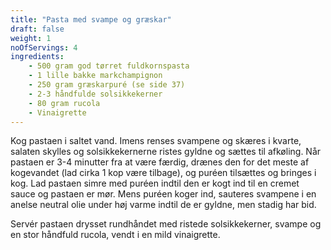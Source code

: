 ```yaml
---
title: "Pasta med svampe og græskar"
draft: false
weight: 1
noOfServings: 4
ingredients:
	- 500 gram god tørret fuldkornspasta
	- 1 lille bakke markchampignon
	- 250 gram græskarpuré (se side 37)
	- 2-3 håndfulde solsikkekerner
	- 80 gram rucola
	- Vinaigrette
---
```


Kog pastaen i saltet vand. Imens renses svampene og skæres i kvarte,
salaten skylles og solsikkekernerne ristes gyldne og sættes til
afkøling. Når pastaen er 3-4 minutter fra at være færdig, drænes den for
det meste af kogevandet (lad cirka 1 kop være tilbage), og puréen
tilsættes og bringes i kog. Lad pastaen simre med puréen indtil den er
kogt ind til en cremet sauce og pastaen er mør. Mens puréen koger ind,
sauteres svampene i en anelse neutral olie under høj varme indtil de er
gyldne, men stadig har bid.

Servér pastaen drysset rundhåndet med ristede solsikkekerner, svampe og
en stor håndfuld rucola, vendt i en mild vinaigrette.

